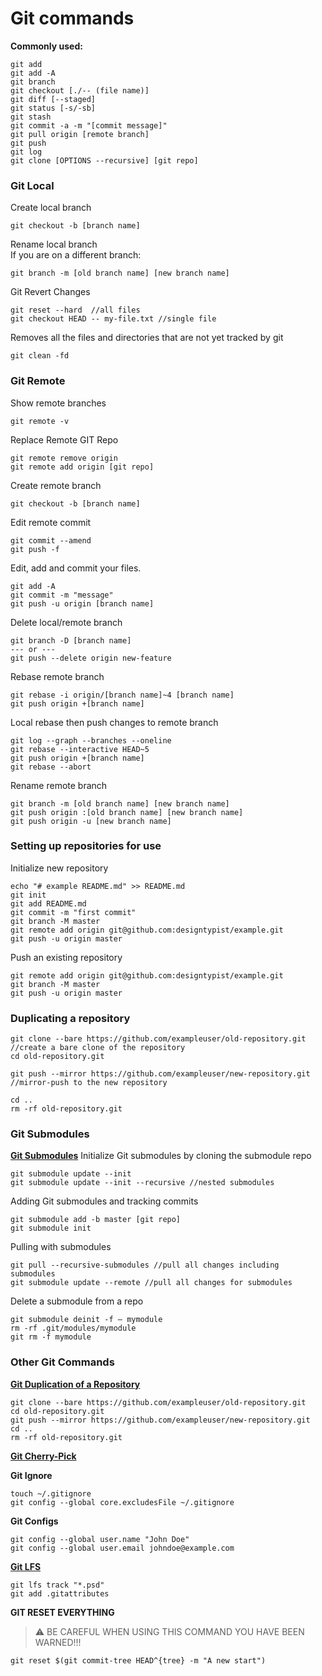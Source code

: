 # Git commands

**Commonly used:**
```
git add
git add -A
git branch
git checkout [./-- (file name)]
git diff [--staged]
git status [-s/-sb]
git stash
git commit -a -m "[commit message]"
git pull origin [remote branch]
git push
git log
git clone [OPTIONS --recursive] [git repo]
```

### Git Local

Create local branch
```
git checkout -b [branch name]
```

Rename local branch <br />
If you are on a different branch:
```
git branch -m [old branch name] [new branch name]
```

Git Revert Changes
```
git reset --hard  //all files
git checkout HEAD -- my-file.txt //single file
```

Removes all the files and directories that are not yet tracked by git
```
git clean -fd
```

### Git Remote

Show remote branches
```
git remote -v
```

Replace Remote GIT Repo
```
git remote remove origin
git remote add origin [git repo]
```

Create remote branch
```
git checkout -b [branch name]
```

Edit remote commit
```
git commit --amend
git push -f
```

Edit, add and commit your files.
```
git add -A
git commit -m "message"
git push -u origin [branch name]
```

Delete local/remote branch
```
git branch -D [branch name]
--- or ---
git push --delete origin new-feature
```

Rebase remote branch
```
git rebase -i origin/[branch name]~4 [branch name]
git push origin +[branch name]
```

Local rebase then push changes to remote branch
```
git log --graph --branches --oneline
git rebase --interactive HEAD~5
git push origin +[branch name]
git rebase --abort
```

Rename remote branch
```
git branch -m [old branch name] [new branch name]
git push origin :[old branch name] [new branch name]
git push origin -u [new branch name]
```

### Setting up repositories for use

Initialize new repository
```
echo "# example README.md" >> README.md
git init
git add README.md
git commit -m "first commit"
git branch -M master
git remote add origin git@github.com:designtypist/example.git
git push -u origin master
```

Push an existing repository
```
git remote add origin git@github.com:designtypist/example.git
git branch -M master
git push -u origin master
```

### Duplicating a repository
```
git clone --bare https://github.com/exampleuser/old-repository.git //create a bare clone of the repository
cd old-repository.git

git push --mirror https://github.com/exampleuser/new-repository.git //mirror-push to the new repository

cd ..
rm -rf old-repository.git
```

### Git Submodules
**[Git Submodules](https://www.vogella.com/tutorials/GitSubmodules/article.html)**
Initialize Git submodules by cloning the submodule repo
```
git submodule update --init
git submodule update --init --recursive //nested submodules
```

Adding Git submodules and tracking commits
```
git submodule add -b master [git repo]
git submodule init
```

Pulling with submodules
```
git pull --recursive-submodules //pull all changes including submodules
git submodule update --remote //pull all changes for submodules
```

Delete a submodule from a repo
```
git submodule deinit -f — mymodule
rm -rf .git/modules/mymodule
git rm -f mymodule
```

### Other Git Commands
**[Git Duplication of a Repository](https://docs.github.com/en/free-pro-team@latest/github/creating-cloning-and-archiving-repositories/duplicating-a-repository)**
```
git clone --bare https://github.com/exampleuser/old-repository.git
cd old-repository.git
git push --mirror https://github.com/exampleuser/new-repository.git
cd ..
rm -rf old-repository.git
```
**[Git Cherry-Pick](https://git-scm.com/docs/git-cherry-pick)**

**Git Ignore**
```
touch ~/.gitignore
git config --global core.excludesFile ~/.gitignore
```

**Git Configs**
```
git config --global user.name "John Doe"
git config --global user.email johndoe@example.com
```

**[Git LFS](https://git-lfs.github.com/)**
```
git lfs track "*.psd"
git add .gitattributes
```

**GIT RESET EVERYTHING**
> ⚠️ BE CAREFUL WHEN USING THIS COMMAND YOU HAVE BEEN WARNED!!!
```
git reset $(git commit-tree HEAD^{tree} -m "A new start")
```
